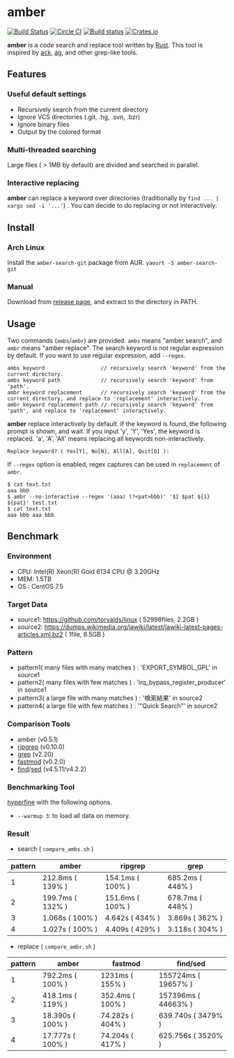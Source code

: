 # amber

[![Build Status](https://travis-ci.org/dalance/amber.svg?branch=master)](https://travis-ci.org/dalance/amber)
[![Circle CI](https://circleci.com/gh/dalance/amber.svg?style=svg)](https://circleci.com/gh/dalance/amber)
[![Build status](https://ci.appveyor.com/api/projects/status/o9n724jsag41gcre?svg=true)](https://ci.appveyor.com/project/dalance/amber)
[![Crates.io](https://img.shields.io/crates/v/amber.svg)](https://crates.io/crates/amber)

**amber** is a code search and replace tool written by [Rust](https://www.rust-lang.org/). 
This tool is inspired by [ack](http://beyondgrep.com/), 
[ag](https://github.com/ggreer/the_silver_searcher), and other grep-like tools.

## Features

### Useful default settings
- Recursively search from the current directory
- Ignore VCS directories (.git, .hg, .svn, .bzr)
- Ignore binary files
- Output by the colored format

### Multi-threaded searching
Large files ( > 1MB by default) are divided and searched in parallel.

### Interactive replacing
**amber** can replace a keyword over directories (traditionally by `find ... | xargs sed -i '...'`) .
You can decide to do replacing or not interactively.

## Install

### Arch Linux
Install the `amber-search-git` package from AUR.
```yaourt -S amber-search-git```

### Manual
Download from [release page](https://github.com/dalance/amber/releases/latest), and extract to the directory in PATH.

## Usage
Two commands (`ambs`/`ambr`) are provided. `ambs` means "amber search", and `ambr` means "amber replace".
The search keyword is not regular expression by default. If you want to use regular expression, add `--regex`.

```
ambs keyword                  // recursively search 'keyword' from the current directory. 
ambs keyword path             // recursively search 'keyword' from 'path'.
ambr keyword replacement      // recursively search 'keyword' from the current directory, and replace to 'replacement' interactively.
ambr keyword replacement path // recursively search 'keyword' from 'path', and replace to 'replacement' interactively.
```

**amber** replace interactively by default. If the keyword is found, the following prompt is shown, and wait.
If you input 'y', 'Y', 'Yes', the keyword is replaced. 'a', 'A', 'All' means replacing all keywords non-interactively.

```
Replace keyword? ( Yes[Y], No[N], All[A], Quit[Q] ):
```

If `--regex` option is enabled, regex captures can be used in `replacement` of `ambr`.

```
$ cat text.txt
aaa bbb
$ ambr --no-interactive --regex '(aaa) (?<pat>bbb)' '$1 $pat ${1} ${pat}' test.txt
$ cat text.txt
aaa bbb aaa bbb
```

## Benchmark

### Environment

- CPU: Intel(R) Xeon(R) Gold 6134 CPU @ 3.20GHz
- MEM: 1.5TB
- OS : CentOS 7.5

### Target Data

- source1: https://github.com/torvalds/linux ( 52998files, 2.2GB )
- source2: https://dumps.wikimedia.org/jawiki/latest/jawiki-latest-pages-articles.xml.bz2 ( 1file, 8.5GB )

### Pattern

- pattern1( many files with many matches ) : 'EXPORT_SYMBOL_GPL' in source1
- pattern2( many files with few matches  ) : 'irq_bypass_register_producer' in source1
- pattern3( a large file with many matches ) : '検索結果' in source2
- pattern4( a large file with few matches  ) : '"Quick Search"' in source2

### Comparison Tools

- amber (v0.5.1)
- [ripgrep](https://github.com/BurntSushi/ripgrep) (v0.10.0)
- [grep](https://www.gnu.org/software/grep/) (v2.20)
- [fastmod](https://github.com/facebookincubator/fastmod) (v0.2.0)
- [find](https://www.gnu.org/software/findutils/)/[sed](https://www.gnu.org/software/sed/) (v4.5.11/v4.2.2)

### Benchmarking Tool

[hyperfine](https://github.com/sharkdp/hyperfine) with the following options.

- `--warmup 3`: to load all data on memory.

### Result

- search ( `compare_ambs.sh` )

| pattern | amber            | ripgrep          | grep             |
| ------- | ---------------- | ---------------- | ---------------- |
| 1       | 212.8ms ( 139% ) | 154.1ms ( 100% ) | 685.2ms ( 448% ) |
| 2       | 199.7ms ( 132% ) | 151.6ms ( 100% ) | 678.7ms ( 448% ) |
| 3       | 1.068s  ( 100% ) | 4.642s  ( 434% ) | 3.869s  ( 362% ) |
| 4       | 1.027s  ( 100% ) | 4.409s  ( 429% ) | 3.118s  ( 304% ) |

- replace ( `compare_ambr.sh` )

| pattern | amber            | fastmod          | find/sed            |
| ------- | ---------------- | ---------------- | ------------------- |
| 1       | 792.2ms ( 100% ) | 1231ms  ( 155% ) | 155724ms ( 19657% ) |
| 2       | 418.1ms ( 119% ) | 352.4ms ( 100% ) | 157396ms ( 44663% ) |
| 3       | 18.390s ( 100% ) | 74.282s ( 404% ) | 639.740s ( 3479% )  |
| 4       | 17.777s ( 100% ) | 74.204s ( 417% ) | 625.756s ( 3520% )  |
